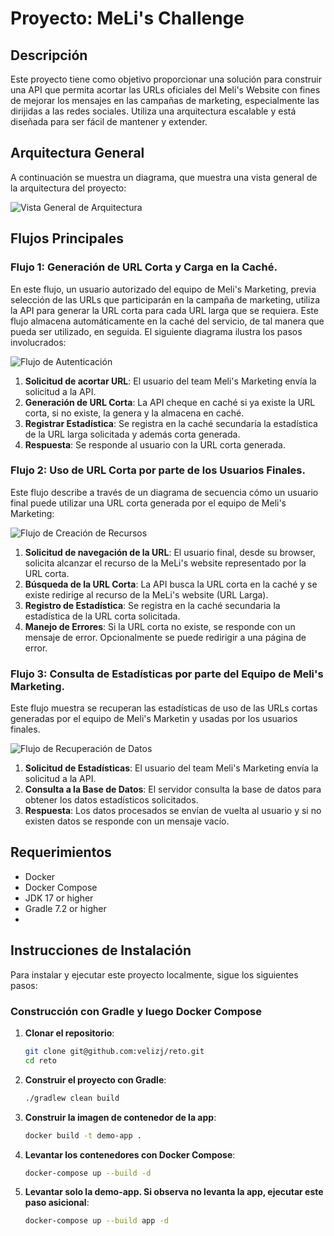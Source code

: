 # Proyecto: MeLi's Challenge

## Descripción

Este proyecto tiene como objetivo proporcionar una solución para construir una API que permita acortar las URLs oficiales del Meli's Website con fines de mejorar los mensajes en las campañas de marketing, especialmente las dirijidas a  las redes sociales. 
Utiliza una arquitectura escalable y está diseñada para ser fácil de mantener y extender.

## Arquitectura General

A continuación se muestra un diagrama, que muestra una vista general de la arquitectura del proyecto:

![Vista General de Arquitectura](docs/images/VistaGralArquitectura.png)

## Flujos Principales

### Flujo 1: Generación de URL Corta y Carga en la Caché.

En este flujo, un usuario autorizado del equipo de Meli's Marketing, previa selección de las URLs que participarán en la campaña de marketing,
utiliza la API para generar la URL corta para cada URL larga que se requiera. Este flujo almacena automáticamente en la caché del servicio, de tal manera que pueda ser utilizado, en seguida.
El siguiente diagrama ilustra los pasos involucrados:

![Flujo de Autenticación](docs/images/FlujoUsuarioMeli-Generacion-UrlCorta.png)

1. **Solicitud de acortar URL**: El usuario del team Meli's Marketing envía la solicitud a la API.
2. **Generación de URL Corta**: La API cheque en caché si ya existe la URL corta, si no existe, la genera y la almacena en caché.
3. **Registrar Estadística**: Se registra en la caché secundaria la estadística de la URL larga solicitada y además corta generada.
4. **Respuesta**: Se responde al usuario con la URL corta generada.

### Flujo 2: Uso de URL Corta por parte de los Usuarios Finales.

Este flujo describe a través de un diagrama de secuencia cómo un usuario final puede utilizar una URL corta generada por el equipo de Meli's Marketing:

![Flujo de Creación de Recursos](docs/images/Flujo-UsuarioFinal-UrlCorta.png)

1. **Solicitud de navegación de la URL**: El usuario final, desde su browser, solicita alcanzar el recurso de la MeLi's website representado por la URL corta.
2. **Búsqueda de la URL Corta**: La API busca la URL corta en la caché y se existe redirige al recurso de la MeLi's website (URL Larga).
3. **Registro de Estadística**: Se registra en la caché secundaria la estadística de la URL corta solicitada.
4. **Manejo de Errores**: Si la URL corta no existe, se responde con un mensaje de error. Opcionalmente se puede redirigir a una página de error.

### Flujo 3: Consulta de Estadísticas por parte del Equipo de Meli's Marketing.

Este flujo muestra se recuperan las estadísticas de uso de las URLs cortas generadas por el equipo de Meli's Marketin y usadas por los usuarios finales.

![Flujo de Recuperación de Datos](docs/images/FlujoUsuarioMeLi-stats.png)

1. **Solicitud de Estadísticas**: El usuario del team Meli's Marketing envía la solicitud a la API.
2. **Consulta a la Base de Datos**: El servidor consulta la base de datos para obtener los datos estadísticos solicitados.
4. **Respuesta**: Los datos procesados se envían de vuelta al usuario y si no existen datos se responde con un mensaje vacío.


## Requerimientos

- Docker
- Docker Compose
- JDK 17 or higher
- Gradle 7.2 or higher
- 
## Instrucciones de Instalación

Para instalar y ejecutar este proyecto localmente, sigue los siguientes pasos:

### Construcción con Gradle y luego Docker Compose

1. **Clonar el repositorio**:
    ```bash
    git clone git@github.com:velizj/reto.git
    cd reto
    ```
2. **Construir el proyecto con Gradle**:
    ```bash
    ./gradlew clean build
    ```
3. **Construir la imagen de contenedor de la app**:
    ```bash
   docker build -t demo-app .
    ```

4. **Levantar los contenedores con Docker Compose**:
    ```bash
    docker-compose up --build -d
    ```
5. **Levantar solo la demo-app. Si observa no levanta la app, ejecutar este paso asicional**:
    ```bash
    docker-compose up --build app -d
    ```